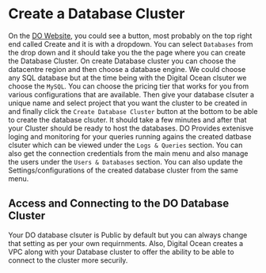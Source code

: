 # Create a Database Cluster
On the [DO Website](https://cloud.digitalocean.com), you could see a button, most probably on the top right end called Create and it is with a dropdown. You can select `Databases` from the drop down and it should take you the the page where you can create the Database Cluster. On create Database cluster you can choose the datacentre region and then choose a database engine. We could choose any SQL database but at the time being with the Digital Ocean clsuter we choose the `MySQL`.
You can choose the pricing tier that works for you from various configurations that are available. Then give your database clsuter a unique name and select project that you want the cluster to be created in and finally click the `Create Database Cluster` button at the bottom to be able to create the database clsuter. It should take a few minutes and after that your Cluster should be ready to host the databases.
DO Provides extenisve loging and monitoring for your queries running agains the created datbase clsuter which can be viewed under the `Logs & Queries` section. You can also get the connection credentials from the main menu and also manage the users under the `Users & Databases` section. You can also update the Settings/configurations of the created database cluster from the same menu.

## Access and Connecting to the DO Database Cluster
Your DO database clsuter is Public by default but you can always change that setting as per your own requirnments. Also, Digital Ocean creates a VPC along with your Database cluster to offer the ability to be able to connect to the cluster more securily. 
